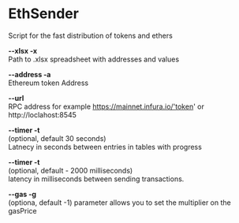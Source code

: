 # EthSender

Script for the fast distribution of tokens and ethers

**--xlsx -x**<br />Path to .xlsx spreadsheet with addresses and values

**--address -a**<br />Ethereum token Address

**--url**<br /> RPC address for example https://mainnet.infura.io/'token' or http://loclahost:8545

**--timer -t**<br />(optional, default 30 seconds)<br />Latnecy in seconds between entries in tables with progress

**--timer -t**<br />(optional, default - 2000 milliseconds)<br />latency in milliseconds between sending transactions.

**--gas -g** <br />(optiona, default -1) parameter allows you to set the multiplier on the gasPrice
